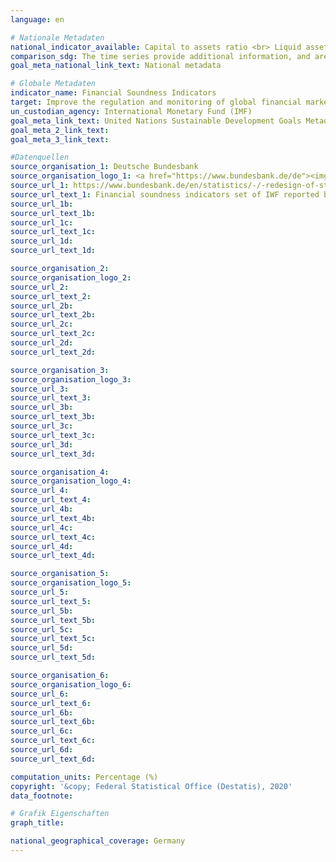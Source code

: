 ```yaml
---
language: en

# Nationale Metadaten
national_indicator_available: Capital to assets ratio <br> Liquid assets to short-term liabilities <br> Net open position in foreign exchange to capital <br> Nonperforming loans net of provisions to capital <br> Nonperforming loans net of provisions to gross loans <br> Regulatory Tier 1 capital to risk-weighted assets <br> Return on assets
comparison_sdg: The time series provide additional information, and are not compliant with the global metadata.
goal_meta_national_link_text: National metadata

# Globale Metadaten
indicator_name: Financial Soundness Indicators
target: Improve the regulation and monitoring of global financial markets and institutions and strengthen the implementation of such regulations
un_custodian_agency: International Monetary Fund (IMF)
goal_meta_link_text: United Nations Sustainable Development Goals Metadata
goal_meta_2_link_text: 
goal_meta_3_link_text: 

#Datenquellen
source_organisation_1: Deutsche Bundesbank
source_organisation_logo_1: <a href="https://www.bundesbank.de/de"><img src="https://g205sdgs.github.io/sdg-indicators/public/OrgImgEn/bundesbank.png" alt="Logo bundesbank" style="height:60px; width:148px" /></a>
source_url_1: https://www.bundesbank.de/en/statistics/-/-redesign-of-statistics-web-pages-798878
source_url_text_1: Financial soundness indicators set of IWF reported by Deutsche Bundesbank
source_url_1b: 
source_url_text_1b: 
source_url_1c: 
source_url_text_1c: 
source_url_1d: 
source_url_text_1d: 

source_organisation_2: 
source_organisation_logo_2: 
source_url_2: 
source_url_text_2: 
source_url_2b: 
source_url_text_2b: 
source_url_2c: 
source_url_text_2c: 
source_url_2d: 
source_url_text_2d: 

source_organisation_3: 
source_organisation_logo_3: 
source_url_3: 
source_url_text_3: 
source_url_3b: 
source_url_text_3b: 
source_url_3c: 
source_url_text_3c: 
source_url_3d: 
source_url_text_3d: 

source_organisation_4: 
source_organisation_logo_4: 
source_url_4: 
source_url_text_4: 
source_url_4b: 
source_url_text_4b: 
source_url_4c: 
source_url_text_4c: 
source_url_4d: 
source_url_text_4d: 

source_organisation_5: 
source_organisation_logo_5: 
source_url_5: 
source_url_text_5: 
source_url_5b: 
source_url_text_5b: 
source_url_5c: 
source_url_text_5c: 
source_url_5d: 
source_url_text_5d: 

source_organisation_6: 
source_organisation_logo_6: 
source_url_6: 
source_url_text_6: 
source_url_6b: 
source_url_text_6b: 
source_url_6c: 
source_url_text_6c: 
source_url_6d: 
source_url_text_6d: 

computation_units: Percentage (%)
copyright: '&copy; Federal Statistical Office (Destatis), 2020'
data_footnote: 

# Grafik Eigenschaften
graph_title: 

national_geographical_coverage: Germany
---
```


